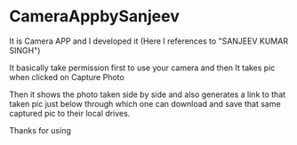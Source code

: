 # CameraAppbySanjeev

It is Camera APP and I developed it (Here I references to "SANJEEV KUMAR SINGH")

It basically take permission first to use your camera and then
It takes pic when clicked on Capture Photo

Then it shows the photo taken side by side and also generates a link to that taken pic just below
through which 
one can
 download and save that same captured pic to their local drives.

 Thanks for using
